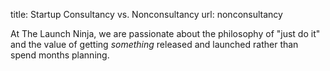 title: Startup Consultancy vs. Nonconsultancy
url: nonconsultancy


At The Launch Ninja, we are passionate about the philosophy of "just
do it" and the value of getting *something* released and launched
rather than spend months planning.
